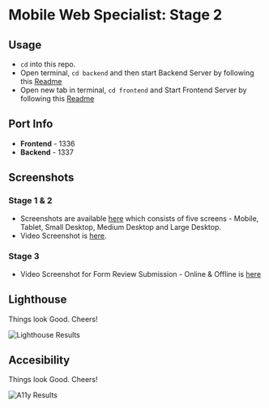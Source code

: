 # Mobile Web Specialist: Stage 2

## Usage

- `cd` into this repo.
- Open terminal, `cd backend` and then start Backend Server by following this [Readme](./backend/README.md)
- Open new tab in terminal, `cd frontend` and Start Frontend Server by following this [Readme](./frontend/README.md)

## Port Info

- **Frontend** - 1336
- **Backend** - 1337

## Screenshots

### Stage 1 & 2

- Screenshots are available [here](./frontend/screenshots) which consists of five screens - Mobile, Tablet, Small Desktop, Medium Desktop and Large Desktop.
- Video Screenshot is [here](https://drive.google.com/file/d/1N3OVcf6RgXJ9wEnftVQisd0AWoA06sw-/view).

### Stage 3

- Video Screenshot for Form Review Submission - Online & Offline is [here](https://drive.google.com/file/d/1TjaWdVD_4O8aV1owinWScznPLSyh2b1C/view)

## Lighthouse

Things look Good. Cheers!

![Lighthouse Results](https://i.imgur.com/Gao7qqv.png "Lighthouse Results")

## Accesibility

Things look Good. Cheers!

![A11y Results](https://i.imgur.com/b4xVzbe.png "A11y Results")
